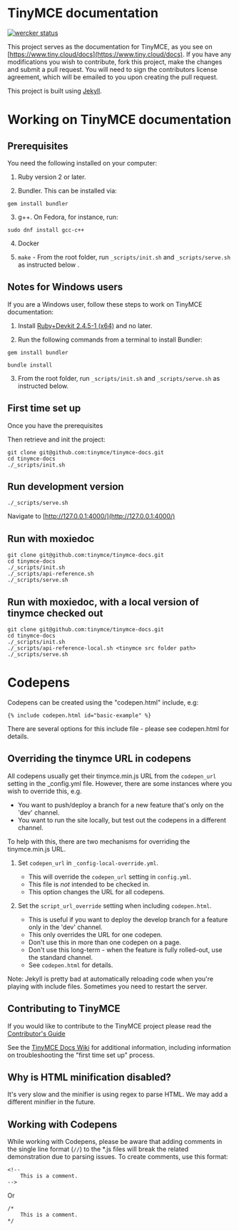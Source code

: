 # TinyMCE documentation

[![wercker status](https://app.wercker.com/status/4d4c743635332430f9d25acae1be5218/s/master "wercker status")](https://app.wercker.com/project/bykey/4d4c743635332430f9d25acae1be5218)

This project serves as the documentation for TinyMCE, as you see on 
[https://www.tiny.cloud/docs](https://www.tiny.cloud/docs). If you have any 
modifications you wish to contribute, fork this project, make the changes 
and submit a pull request. You will need to sign the contributors license 
agreement, which will be emailed to you upon creating the pull request.

This project is built using [Jekyll](https://jekyllrb.com/).

# Working on TinyMCE documentation

## Prerequisites

You need the following installed on your computer:

1. Ruby version 2 or later.

2. Bundler. This can be installed via:

```
gem install bundler
```
  
3. g++. On Fedora, for instance, run:

```
sudo dnf install gcc-c++
```
4. Docker

5. `make` - From the root folder, run `_scripts/init.sh` and `_scripts/serve.sh` as instructed below .

## Notes for Windows users

If you are a Windows user, follow these steps to work on TinyMCE documentation:

1. Install [Ruby+Devkit 2.4.5-1 (x64)](https://rubyinstaller.org/downloads/) and no later.

2. Run the following commands from a terminal to install Bundler:

```
gem install bundler
```
```
bundle install
```
3. From the root folder, run `_scripts/init.sh` and `_scripts/serve.sh` as instructed below. 

## First time set up

Once you have the prerequisites

Then retrieve and init the project:

    git clone git@github.com:tinymce/tinymce-docs.git
    cd tinymce-docs
    ./_scripts/init.sh

## Run development version

    ./_scripts/serve.sh

Navigate to [http://127.0.0.1:4000/](http://127.0.0.1:4000/)

## Run with moxiedoc
    git clone git@github.com:tinymce/tinymce-docs.git
    cd tinymce-docs
    ./_scripts/init.sh
    ./_scripts/api-reference.sh 
    ./_scripts/serve.sh

## Run with moxiedoc, with a local version of tinymce checked out
    git clone git@github.com:tinymce/tinymce-docs.git
    cd tinymce-docs
    ./_scripts/init.sh
    ./_scripts/api-reference-local.sh <tinymce src folder path>
    ./_scripts/serve.sh

# Codepens

Codepens can be created using the "codepen.html" include, e.g:

    {% include codepen.html id="basic-example" %}
    
There are several options for this include file - please see codepen.html for details.

## Overriding the tinymce URL in codepens

All codepens usually get their tinymce.min.js URL from the `codepen_url` setting in the _config.yml file. 
However, there are some instances where you wish to override this, e.g.

 - You want to push/deploy a branch for a new feature that's only on the 'dev' channel.
 - You want to run the site locally, but test out the codepens in a different channel.

To help with this, there are two mechanisms for overriding the tinymce.min.js URL.

 1. Set `codepen_url` in `_config-local-override.yml`.  
    - This will override the `codepen_url` setting in `config.yml`. 
    - This file is *not* intended to be checked in. 
    - This option changes the URL for all codepens.
    
 2. Set the `script_url_override` setting when including `codepen.html`.
    - This is useful if you want to deploy the develop branch for a feature only in the 'dev' channel.
    - This only overrides the URL for one codepen.
    - Don't use this in more than one codepen on a page.
    - Don't use this long-term - when the feature is fully rolled-out, use the standard channel.
    - See `codepen.html` for details.
    
Note: Jekyll is pretty bad at automatically reloading code when you're playing with include files.
Sometimes you need to restart the server.  

## Contributing to TinyMCE

If you would like to contribute to the TinyMCE project please read 
the [Contributor's Guide](https://www.tiny.cloud/docs/advanced/contributing-docs/)

See the [TinyMCE Docs Wiki](https://github.com/tinymce/tinymce-docs/wiki) for additional information, 
including information on troubleshooting the "first time set up" process.

## Why is HTML minification disabled?

It's very slow and the minifier is using regex to parse HTML. We may add a different minifier in the future.

## Working with Codepens

While working with Codepens, please be aware that adding comments in the single line format (`//`) to the *.js files will break the related demonstration due to parsing issues. To create comments, use this format:

```
<!--
    This is a comment.
-->
```
Or
```
/*
    This is a comment.
*/
```